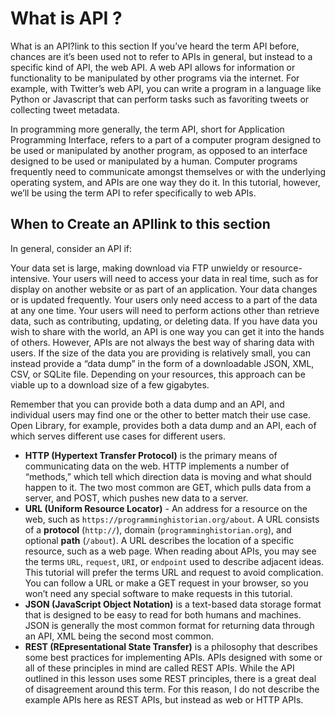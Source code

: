# What is API ?

What is an API?link to this section
If you’ve heard the term API before, chances are it’s been used not to refer to APIs in general, but instead to a specific kind of API, the web API. A web API allows for information or functionality to be manipulated by other programs via the internet. For example, with Twitter’s web API, you can write a program in a language like Python or Javascript that can perform tasks such as favoriting tweets or collecting tweet metadata.

In programming more generally, the term API, short for Application Programming Interface, refers to a part of a computer program designed to be used or manipulated by another program, as opposed to an interface designed to be used or manipulated by a human. Computer programs frequently need to communicate amongst themselves or with the underlying operating system, and APIs are one way they do it. In this tutorial, however, we’ll be using the term API to refer specifically to web APIs.

## When to Create an APIlink to this section
In general, consider an API if:

Your data set is large, making download via FTP unwieldy or resource-intensive.
Your users will need to access your data in real time, such as for display on another website or as part of an application.
Your data changes or is updated frequently.
Your users only need access to a part of the data at any one time.
Your users will need to perform actions other than retrieve data, such as contributing, updating, or deleting data.
If you have data you wish to share with the world, an API is one way you can get it into the hands of others. However, APIs are not always the best way of sharing data with users. If the size of the data you are providing is relatively small, you can instead provide a “data dump” in the form of a downloadable JSON, XML, CSV, or SQLite file. Depending on your resources, this approach can be viable up to a download size of a few gigabytes.

Remember that you can provide both a data dump and an API, and individual users may find one or the other to better match their use case. Open Library, for example, provides both a data dump and an API, each of which serves different use cases for different users.


<ul>
  <li><strong>HTTP (Hypertext Transfer Protocol)</strong> is the primary means of communicating data on the web. HTTP implements a number of “methods,” which tell which direction data is moving and what should happen to it. The two most common are GET, which pulls data from a server, and POST, which pushes new data to a server.</li>
  <li><strong>URL (Uniform Resource Locator)</strong> - An address for a resource on the web, such as <code class="language-plaintext highlighter-rouge">https://programminghistorian.org/about</code>. A URL consists of a <strong>protocol</strong> (<code class="language-plaintext highlighter-rouge">http://</code>), domain (<code class="language-plaintext highlighter-rouge">programminghistorian.org</code>), and optional <strong>path</strong> (<code class="language-plaintext highlighter-rouge">/about</code>). A URL describes the location of a specific resource, such as a web page. When reading about APIs, you may see the terms <code class="language-plaintext highlighter-rouge">URL</code>, <code class="language-plaintext highlighter-rouge">request</code>, <code class="language-plaintext highlighter-rouge">URI</code>, or <code class="language-plaintext highlighter-rouge">endpoint</code> used to describe adjacent ideas. This tutorial will prefer the terms URL and request to avoid complication. You can follow a URL or make a GET request in your browser, so you won’t need any special software to make requests in this tutorial.</li>
  <li><strong>JSON (JavaScript Object Notation)</strong> is a text-based data storage format that is designed to be easy to read for both humans and machines. JSON is generally the most common format for returning data through an API, XML being the second most common.</li>
  <li><strong>REST (REpresentational State Transfer)</strong> is a philosophy that describes some best practices for implementing APIs. APIs designed with some or all of these principles in mind are called REST APIs. While the API outlined in this lesson uses some REST principles, there is a great deal of disagreement around this term. For this reason, I do not describe the example APIs here as REST APIs, but instead as web or HTTP APIs.</li>
</ul>
